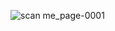![scan me_page-0001](https://user-images.githubusercontent.com/55774240/208051897-098533f8-2615-4887-afbf-bdb29598f168.jpg)
